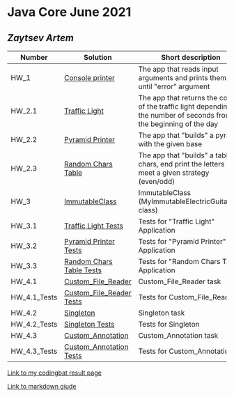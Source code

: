 # Java Core June 2021

## *Zaytsev Artem*

| Number | Solution  | Short description
| --- | --- | --- |
| HW_1 | [Console printer](https://github.com/NikolaevArtem/Java_Core_June_2021/tree/feature/ZaytsevArtem/src/main/java/homework_1) | The app that reads input arguments and prints them, until "error" argument |
| HW_2.1 | [Traffic Light](https://github.com/NikolaevArtem/Java_Core_June_2021/tree/feature/ZaytsevArtem/src/main/java/Homework_2/traffic_light) | The app that returns the color of the traffic light depending on the number of seconds from the beginning of the day |
| HW_2.2 | [Pyramid Printer](https://github.com/NikolaevArtem/Java_Core_June_2021/tree/feature/ZaytsevArtem/src/main/java/Homework_2/pyramid_printer) | The app that "builds" a pyramid with the given base |
| HW_2.3 | [Random Chars Table](https://github.com/NikolaevArtem/Java_Core_June_2021/tree/feature/ZaytsevArtem/src/main/java/Homework_2/random_chars_table) | The app that "builds" a table of chars, end print the letters wich meet a given strategy (even/odd)|
| HW_3 | [ImmutableClass](https://github.com/NikolaevArtem/Java_Core_June_2021/tree/feature/ZaytsevArtem/src/main/java/homework_3) | ImmutableClass (MyImmutableElectricGuitarESP class)|
| HW_3.1 | [Traffic Light Tests](https://github.com/NikolaevArtem/Java_Core_June_2021/tree/feature/ZaytsevArtem/src/test/java/homework_2/traffic_light) | Tests for "Traffic Light" Application|
| HW_3.2 | [Pyramid Printer Tests](https://github.com/NikolaevArtem/Java_Core_June_2021/tree/feature/ZaytsevArtem/src/test/java/homework_2/pyramid_printer) | Tests for "Pyramid Printer" Application |
| HW_3.3 | [Random Chars Table Tests](https://github.com/NikolaevArtem/Java_Core_June_2021/tree/feature/ZaytsevArtem/src/test/java/homework_2/random_chars_table) | Tests for "Random Chars Table" Application|
| HW_4.1 | [Custom_File_Reader](https://github.com/NikolaevArtem/Java_Core_June_2021/tree/feature/ZaytsevArtem/src/main/java/homework_4/custom_file_reader) | Custom_File_Reader task|
| HW_4.1_Tests | [Custom_File_Reader Tests](https://github.com/NikolaevArtem/Java_Core_June_2021/tree/feature/ZaytsevArtem/src/test/java/homework_4/custom_file_reader) | Tests for Custom_File_Reader|
| HW_4.2 | [Singleton](https://github.com/NikolaevArtem/Java_Core_June_2021/tree/feature/ZaytsevArtem/src/main/java/homework_4/singleton) | Singleton task|
| HW_4.2_Tests | [Singleton Tests](https://github.com/NikolaevArtem/Java_Core_June_2021/tree/feature/ZaytsevArtem/src/test/java/homework_4/singleton) | Tests for Singleton|
| HW_4.3 | [Custom_Annotation](https://github.com/NikolaevArtem/Java_Core_June_2021/tree/feature/ZaytsevArtem/src/main/java/homework_4/custom_annotation) | Custom_Annotation task|
| HW_4.3_Tests | [Custom_Annotation Tests](https://github.com/NikolaevArtem/Java_Core_June_2021/tree/feature/ZaytsevArtem/src/test/java/homework_4/custom_annotation) | Tests for Custom_Annotation |


[Link to my codingbat result page](https://codingbat.com/done?user=zarp1986@gmail.com&tag=4480593357)

[Link to markdown giude](https://github.com/adam-p/markdown-here/wiki/Markdown-Cheatsheet)
